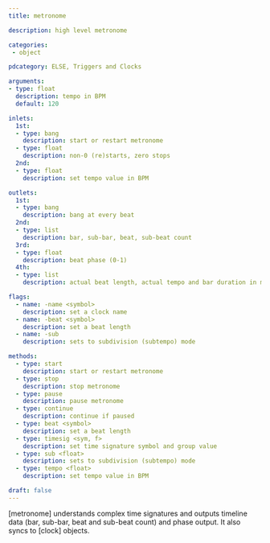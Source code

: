 ```yaml
---
title: metronome

description: high level metronome

categories:
 - object

pdcategory: ELSE, Triggers and Clocks

arguments:
- type: float
  description: tempo in BPM 
  default: 120

inlets:
  1st:
  - type: bang
    description: start or restart metronome
  - type: float
    description: non-0 (re)starts, zero stops
  2nd:
  - type: float
    description: set tempo value in BPM

outlets:
  1st:
  - type: bang
    description: bang at every beat
  2nd:
  - type: list
    description: bar, sub-bar, beat, sub-beat count
  3rd:
  - type: float
    description: beat phase (0-1)
  4th:
  - type: list
    description: actual beat length, actual tempo and bar duration in ms

flags:
  - name: -name <symbol>
    description: set a clock name
  - name: -beat <symbol>
    description: set a beat length
  - name: -sub
    description: sets to subdivision (subtempo) mode

methods:
  - type: start
    description: start or restart metronome
  - type: stop
    description: stop metronome
  - type: pause
    description: pause metronome
  - type: continue
    description: continue if paused
  - type: beat <symbol>
    description: set a beat length
  - type: timesig <sym, f>
    description: set time signature symbol and group value
  - type: sub <float>
    description: sets to subdivision (subtempo) mode
  - type: tempo <float>
    description: set tempo value in BPM

draft: false
---
```


[metronome] understands complex time signatures and outputs timeline data (bar, sub-bar, beat and sub-beat count) and phase output. It also syncs to [clock] objects.
